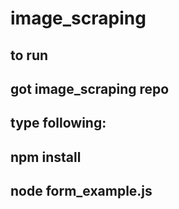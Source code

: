# image_scraping
## to run
## got image_scraping repo
## type following:
## npm install 
## node form_example.js
